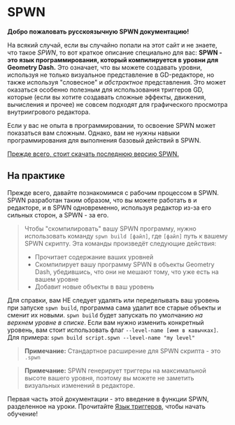 # SPWN

**Добро пожаловать русскоязычную SPWN документацию!**

На всякий случай, если вы случайно попали на этот сайт и не знаете, что такое _SPWN_, то вот краткое описание специально для вас:
**SPWN - это язык программирования, который компилируется в уровни для Geometry Dash.** Это означает, что вы можете создавать уровни, используя не только визуальное представление в GD-редакторе, но также используя "словесное" и _абстрактное_ представления. Это может оказаться особенно полезным для использования триггеров GD, которые (если вы хотите создавать сложные эффекты, движения, вычисления и прочее) не совсем подходят для графического просмотра внутриигрового редактора.

Если у вас не опыта в программировании, то освоение SPWN может показаться вам сложным. Однако, вам не нужны навыки программирования для выполнения базовый действий в SPWN.

[Прежде всего, стоит скачать последнюю версию SPWN.](https://github.com/Spu7Nix/SPWN-language/releases)

## На практике

Прежде всего, давайте познакомимся с рабочим процессом в SPWN.
SPWN разработан таким образом, что вы можете работать в и редакторе, и в SPWN одновременно, используя редактор из-за его сильных сторон, а SPWN - за его.

> Чтобы "скомпилировать" вашу SPWN программу, нужно использовать команду `spwn build [файл]`, где `[файл]` путь к вашему SPWN скрипту.
> Эта команды произведёт следующие действия:
>
> - Прочитает содержание ваших уровней
> - Скомпилирует вашу программу SPWN в объекты Geometry Dash, убедившись, что они не мешают тому, что уже есть на вашем уровне
> - Добавит новые объекты в ваш уровень

Для справки, вам НЕ следует удалять или переделывать ваш уровень при запуске `spwn build`, программа сама удалит все старые объекты и сменит их новыми. `spwn build` будет запускать по умолчанию _на верхнем уровне в списке_. Если вам нужно изменить конкретный уровень, вам стоит использовать флаг `--level-name [имя в кавычках]`. Для примера: `spwn build script.spwn --level-name "my level"`

> **Примечание:** Стандартное расширение для SPWN скрипта - это `.spwn`

> **Примечание:** SPWN генерирует триггеры на максимальной высоте вашего уровня, поэтому вы можете не заметить визуальных изменений в редакторе.

Первая часть этой документации - это введение в функции SPWN, разделенное на уроки. Прочитайте [Язык триггеров](triggerlanguage/trigger_language.md), чтобы начать обучение!
